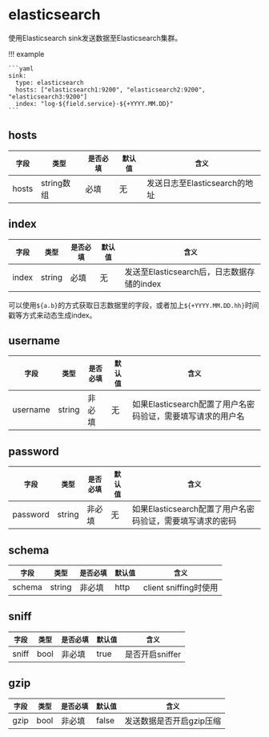 # elasticsearch

使用Elasticsearch sink发送数据至Elasticsearch集群。

!!! example

    ```yaml
    sink:
      type: elasticsearch
      hosts: ["elasticsearch1:9200", "elasticsearch2:9200", "elasticsearch3:9200"]
      index: "log-${field.service}-${+YYYY.MM.DD}"
    ```

## hosts

|    `字段`   |    `类型`    |  `是否必填`  |  `默认值`  |  `含义`  |
| ---------- | ----------- | ----------- | --------- | -------- |
| hosts | string数组  |    必填    |   无  | 发送日志至Elasticsearch的地址 |


## index

|    `字段`   |    `类型`    |  `是否必填`  |  `默认值`  |  `含义`  |
| ---------- | ----------- | ----------- | --------- | -------- |
| index | string  |    必填    |   无  | 发送至Elasticsearch后，日志数据存储的index |

可以使用`${a.b}`的方式获取日志数据里的字段，或者加上`${+YYYY.MM.DD.hh}`时间戳等方式来动态生成index。

## username

|    `字段`   |    `类型`    |  `是否必填`  |  `默认值`  |  `含义`  |
| ---------- | ----------- | ----------- | --------- | -------- |
| username | string  |    非必填    |   无  | 如果Elasticsearch配置了用户名密码验证，需要填写请求的用户名 |



## password

|    `字段`   |    `类型`    |  `是否必填`  |  `默认值`  |  `含义`  |
| ---------- | ----------- | ----------- | --------- | -------- |
| password | string  |    非必填    |   无  | 如果Elasticsearch配置了用户名密码验证，需要填写请求的密码 |

## schema

|    `字段`   |    `类型`    |  `是否必填`  |  `默认值`  |  `含义`  |
| ---------- | ----------- | ----------- | --------- | -------- |
| schema | string  |    非必填    |   http  | client sniffing时使用 |

## sniff

|    `字段`   |    `类型`    |  `是否必填`  |  `默认值`  |  `含义`  |
| ---------- | ----------- | ----------- | --------- | -------- |
| sniff | bool  |    非必填    |   true  | 是否开启sniffer |

## gzip

|    `字段`   |    `类型`    |  `是否必填`  |  `默认值`  |  `含义`  |
| ---------- | ----------- | ----------- | --------- | -------- |
| gzip | bool  |    非必填    |   false  | 发送数据是否开启gzip压缩 |




